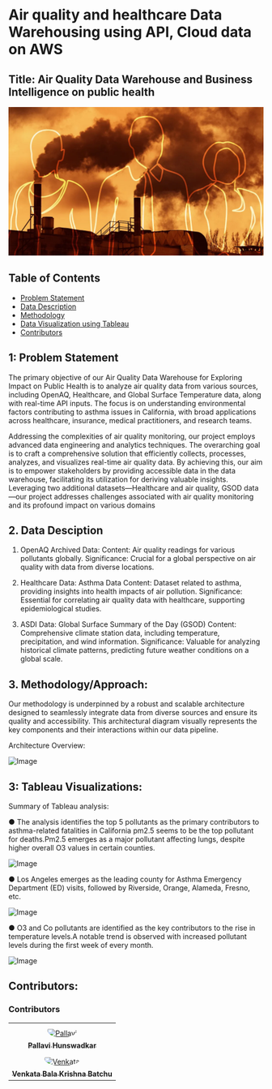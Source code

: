 # Air quality and healthcare Data Warehousing using API, Cloud data on AWS

## Title: Air Quality Data Warehouse and Business Intelligence on public health
![Image](./Proj_cover.webp)

## Table of Contents
- [Problem Statement](#Problem-Statement)
- [Data Description](#Data-Description)
- [Methodology](#Methodology/Approach)
- [Data Visualization using Tableau](#Tableau-Visualizations)
- [Contributors](#Contributors)

  
## 1: Problem Statement
The primary objective of our Air Quality Data Warehouse for Exploring Impact on Public Health is to analyze air quality data from various sources, including OpenAQ, Healthcare, and Global Surface Temperature data, along with real-time API inputs. The focus is on understanding environmental factors contributing to asthma issues in California, with broad applications across healthcare, insurance, medical practitioners, and research teams.

Addressing the complexities of air quality monitoring, our project employs advanced data engineering and analytics techniques. The overarching goal is to craft a comprehensive solution that efficiently collects, processes, analyzes, and visualizes real-time air quality data. By achieving this, our aim is to empower stakeholders by providing accessible data in the data warehouse, facilitating its utilization for deriving valuable insights. Leveraging two additional datasets—Healthcare and air quality, GSOD data—our project addresses challenges associated with air quality monitoring and its profound impact on various domains

## 2. Data Desciption
1. OpenAQ Archived Data:
Content: Air quality readings for various pollutants globally.
Significance: Crucial for a global perspective on air quality with data from diverse locations.

2. Healthcare Data: Asthma Data
Content: Dataset related to asthma, providing insights into health impacts of air pollution.
Significance: Essential for correlating air quality data with healthcare, supporting epidemiological studies.

3. ASDI Data: Global Surface Summary of the Day (GSOD)
Content: Comprehensive climate station data, including temperature, precipitation, and wind information.
Significance: Valuable for analyzing historical climate patterns, predicting future weather conditions on a global scale.


## 3. Methodology/Approach: 
Our methodology is underpinned by a robust and scalable architecture designed to seamlessly integrate data from diverse sources and ensure its quality and accessibility. This architectural diagram visually represents the key components and their interactions within our data pipeline. 

Architecture Overview:

![Image](./architecture.png)


## 3: Tableau Visualizations:
Summary of Tableau analysis:

● The analysis identifies the top 5 pollutants as the primary contributors to asthma-related fatalities in California pm2.5 seems to be the top pollutant for deaths.Pm2.5 emerges as a major pollutant affecting lungs, despite higher overall O3 values in certain counties.

![Image](./scatter.png)

●	Los Angeles emerges as the leading county for Asthma Emergency Department (ED) visits, followed by Riverside, Orange, Alameda, Fresno, etc.

![Image](./hospitalizations.png)

●	O3 and Co pollutants are identified as the key contributors to the rise in temperature levels.A notable trend is observed with increased pollutant levels during the first week of every month.

![Image](./dashboard_temp.png)

## Contributors:
### Contributors

<table>
<tr>
    <td align="center" style="word-wrap: break-word; width: 150.0; height: 150.0">
        <a href=https://github.com/phunswadkar>
            <img src=https://github.com/phunswadkar)?v=4 width="100;"  style="border-radius:50%;align-items:center;justify-content:center;overflow:hidden;padding-top:10px" alt=Pallavi Hunswadkar/>
            <br />
            <sub style="font-size:14px"><b>Pallavi Hunswadkar</b></sub>
        </a>
    </td>
</tr>
<td align="center" style="word-wrap: break-word; width: 150.0; height: 150.0">
        <a href=https://github.com/Bala-krishna-Batchu>
            <img src=https://github.com/Bala-krishna-Batchu?v=4 width="100;"  style="border-radius:50%;align-items:center;justify-content:center;overflow:hidden;padding-top:10px" alt=Venkata Bala Krishna Batchu/>
            <br />
            <sub style="font-size:14px"><b>Venkata Bala Krishna Batchu</b></sub>
        </a>
    </td>    
</table>




